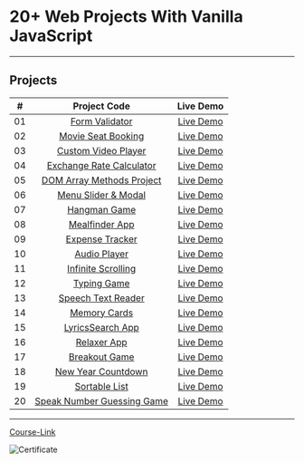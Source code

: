 # 20+ Web Projects With Vanilla JavaScript

---

## Projects

|  #  |                          Project Code                           |   Live Demo   |
| :-: | :-------------------------------------------------------------: | :-----------: |
| 01  |         [Form Validator](./Projects/01-Form-Validator/)         | [Live Demo](form-validator-bashar.netlify.app) |
| 02  |     [Movie Seat Booking](./Projects/02-Movie-Seat-Booking/)     | [Live Demo](movie-seat-booking-bashar.netlify.app) |
| 03  |    [Custom Video Player](./Projects/03-Custom-Video-Player/)    | [Live Demo](custom-video-plyer-bashar.netlify.app) |
| 04  |    [Exchange Rate Calculator](./Projects/04-Exchange-Rate/)     | [Live Demo](exchange-rate-calcualator-bashar.netlify.app) |
| 05  |  [DOM Array Methods Project](./Projects/05-DOM-Array-Methods/)  | [Live Demo](dom-array-methods-bashar.netlify.app) |
| 06  |     [Menu Slider & Modal](./Projects/06-Modal-Menu-Slider/)     | [Live Demo](modal-menu-slider-bashar.netlify.app) |
| 07  |             [Hangman Game](./Projects/07-Hangman/)              | [Live Demo](hangman-bashar.netlify.app) |
| 08  |          [Mealfinder App](./Projects/08-Meal-Finder/)           | [Live Demo](meal-finder-bashar.netlify.app) |
| 09  |        [Expense Tracker](./Projects/09-Expense-Tracker/)        | [Live Demo](expense-tracker-bashar.netlify.app) |
| 10  |           [Audio Player](./Projects/10-Audio-Player/)           | [Live Demo](music-plyer-bashar.netlify.app) |
| 11  |     [Infinite Scrolling](./Projects/11-Infinite-Scrolling/)     | [Live Demo](my-blog-bashar.netlify.app) |
| 12  |             [Typing Game](./Projects/12-Type-Race/)             | [Live Demo](speed-typer-bashar.netlify.app) |
| 13  |     [Speech Text Reader](./Projects/13-Speech-Text-Reader/)     | [Live Demo](speech-text-reader-bashar.netlify.app) |
| 14  |           [Memory Cards](./Projects/14-Memory-Cards/)           | [Live Demo](memory-cards-bashar.netlify.app) |
| 15  |        [LyricsSearch App](./Projects/15-Lyrics-Search/)         | [Live Demo](lyrics-search-bashar.netlify.app) |
| 16  |              [Relaxer App](./Projects/16-Relaxer/)              | [Live Demo](relaxer-bashar.netlify.app) |
| 17  |            [Breakout Game](./Projects/17-Breakout/)             | [Live Demo](breakout-game-bashar.netlify.app) |
| 18  |     [New Year Countdown](./Projects/18-New-Year-Countdown/)     | [Live Demo](new-year-countdown-bashar.netlify.app) |
| 19  |          [Sortable List](./Projects/19-Sortable-List/)          | [Live Demo](sortable-list-bashar.netlify.app) |
| 20  | [Speak Number Guessing Game](./Projects/20-Speak-Number-Guess/) | [Live Demo](speak-number-guess-bashar.netlify.app) |

---

[Course-Link](https://www.udemy.com/course/web-projects-with-vanilla-javascript/)<br>

![Certificate](https://via.placeholder.com/468x300?text=Certificate+Here)
